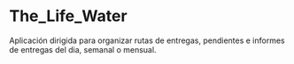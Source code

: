 # The_Life_Water
Aplicación dirigida para organizar rutas de entregas, pendientes e informes de entregas del dia, semanal o mensual.
